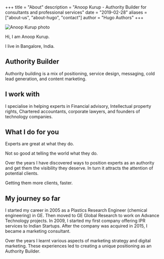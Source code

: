 +++
title = "About"
description = "Anoop Kurup - Authority Builder for consultants and professional services"
date = "2019-02-28"
aliases = ["about-us", "about-hugo", "contact"]
author = "Hugo Authors"
+++

![Anoop Kurup photo](/img/anoop-sq.jpeg "Anoop")

Hi, I am Anoop Kurup.

I live in Bangalore, India.

## Authority Builder
Authority building is a mix of positioning, service design, messaging, cold lead generation, and content marketing. 

## I work with
I specialise in helping experts in Financial advisory, Intellectual property rights, Chartered accountants, corporate lawyers, and founders of technology companies. 

## What I do for you
Experts are great at what they do. 

Not so good at telling the world what they do.

Over the years I have discovered ways to position experts as an authority and get them the visibility they deserve. In turn it attracts the attention of potential clients. 

Getting them more clients, faster.

## My journey so far
I started my career in 2005 as a Plastics Research Engineer (chemical engineering) in GE. Then moved to GE Global Research to work on Advance Technology projects. In 2009, I started my first company offering IPR services to Indian Startups. After the company was acquired in 2015, I became a marketing consultant.

Over the years I learnt various aspects of marketing strategy and digital marketing. These experiences led to creating a unique positioning as an Authority Builder.
